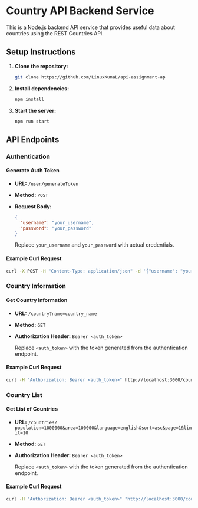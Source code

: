 # Country API Backend Service

This is a Node.js backend API service that provides useful data about countries using the REST Countries API.

## Setup Instructions

1. **Clone the repository:**

   ```bash
   git clone https://github.com/LinuxKunaL/api-assignment-ap
   ```

2. **Install dependencies:**

   ```bash
   npm install
   ```

3. **Start the server:**

   ```bash
   npm run start
   ```

## API Endpoints

### Authentication

#### Generate Auth Token

- **URL:** `/user/generateToken`
- **Method:** `POST`
- **Request Body:**

  ```json
  {
    "username": "your_username",
    "password": "your_password"
  }
  ```

  Replace `your_username` and `your_password` with actual credentials.

#### Example Curl Request

```bash
curl -X POST -H "Content-Type: application/json" -d '{"username": "your_username", "password": "your_password"}' http://localhost:3000/user/generateToken
```

### Country Information

#### Get Country Information

- **URL:** `/country?name=country_name`
- **Method:** `GET`
- **Authorization Header:** `Bearer <auth_token>`

  Replace `<auth_token>` with the token generated from the authentication endpoint.

#### Example Curl Request

```bash
curl -H "Authorization: Bearer <auth_token>" http://localhost:3000/country?name=country_name
```

### Country List

#### Get List of Countries

- **URL:** `/countries?population=1000000&area=100000&language=english&sort=asc&page=1&limit=10`
- **Method:** `GET`
- **Authorization Header:** `Bearer <auth_token>`

  Replace `<auth_token>` with the token generated from the authentication endpoint.

#### Example Curl Request

```bash
curl -H "Authorization: Bearer <auth_token>" "http://localhost:3000/countries?population=1000000&area=100000&language=english&sort=asc&page=1&limit=10"
```
